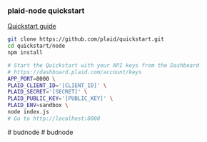 ### plaid-node quickstart

[Quickstart guide](https://plaid.com/docs/quickstart)

``` bash
git clone https://github.com/plaid/quickstart.git
cd quickstart/node
npm install

# Start the Quickstart with your API keys from the Dashboard
# https://dashboard.plaid.com/account/keys
APP_PORT=8000 \
PLAID_CLIENT_ID='[CLIENT_ID]' \
PLAID_SECRET='[SECRET]' \
PLAID_PUBLIC_KEY='[PUBLIC_KEY]' \
PLAID_ENV=sandbox \
node index.js
# Go to http://localhost:8000
```
#   b u d n o d e  
 #   b u d n o d e  
 
